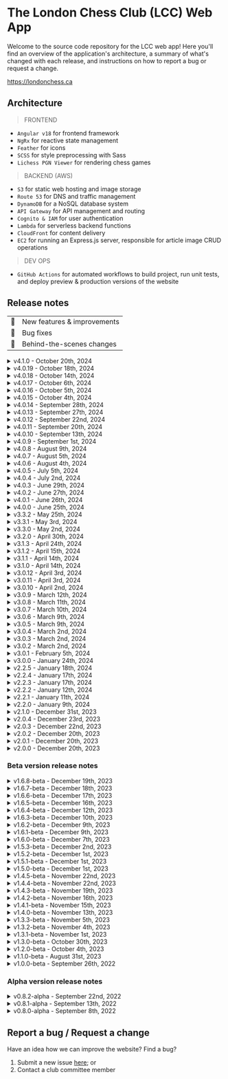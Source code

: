 # The London Chess Club (LCC) Web App

Welcome to the source code repository for the LCC web app! Here you'll find an overview of the application's architecture, a summary of what's changed with each release, and instructions on how to report a bug or request a change.

<https://londonchess.ca>

## Architecture

> FRONTEND

- `Angular v18` for frontend framework
- `NgRx` for reactive state management
- `Feather` for icons
- `SCSS` for style preprocessing with Sass
- `Lichess PGN Viewer` for rendering chess games

> BACKEND (AWS)

- `S3` for static web hosting and image storage
- `Route 53` for DNS and traffic management
- `DynamoDB` for a NoSQL database system
- `API Gateway` for API management and routing
- `Cognito & IAM` for user authentication
- `Lambda` for serverless backend functions
- `CloudFront` for content delivery
- `EC2` for running an Express.js server, responsible for article image CRUD operations

> DEV OPS

- `GitHub Actions` for automated workflows to build project, run unit tests, and deploy preview & production versions of the website

## Release notes

|     |                                   |
| --- | --------------------------------- |
| 🚀  | New features & improvements       |
| 🐛  | Bug fixes                         |
| 🔧  | Behind-the-scenes changes         |

<details>
<summary style="cursor: pointer">
v4.1.0 - October 20th, 2024
</summary>

- 🚀 Add an 'Lichess Analysis Board' button for games in the Game Archives page that redirects you to Lichess' Analysis Board with the full PGN loaded
- 🚀 Add 'Analyze this position' to existing 'Analysis Board' button to help avoid confusion
- 🚀 Add support for null paths and tooltips to be passed in to Link component
- 🐛 Prevent left-right arrow keys from controlling scrollbar in the expansion panel when a game is focused since they already control previous/next move in the Lichess PGN Viewer
- 🐛 Add a newline character after the game termination marker, followed by an intentional blank line, to all PGNs in the Game Archives
- 🐛 Ensure embedded images in articles are responsive and are always displayed at max-width 

</details>

<details>
<summary style="cursor: pointer">
v4.0.19 - October 18th, 2024
</summary>

- 🚀 Add PGNs for round 6 of LCC Championship

</details>

<details>
<summary style="cursor: pointer">
v4.0.18 - October 14th, 2024
</summary>

- 🚀 Add PGNs for round 5 of LCC Championship

</details>

<details>
<summary style="cursor: pointer">
v4.0.17 - October 6th, 2024
</summary>

- 🐛 Fix formatting of all PGNs in the Game Archives

</details>

<details>
<summary style="cursor: pointer">
v4.0.16 - October 5th, 2024
</summary>

- 🚀 Add PGNs for round 4 of LCC Championship

</details>

<details>
<summary style="cursor: pointer">
v4.0.15 - October 4th, 2024
</summary>

- 🔧 Configure separate API endpoint for dev & prod environments 

</details>

<details>
<summary style="cursor: pointer">
v4.0.14 - September 28th, 2024
</summary>

- 🐛 Add PGNs for round 3 of LCC Championship (Sections C, D and E)

</details>

<details>
<summary style="cursor: pointer">
v4.0.13 - September 27th, 2024
</summary>

- 🐛 Add PGNs for round 3 of LCC Championship (Sections A and B)
- 🐛 Reduce padding around Lichess PGN Viewer menu options

</details>

<details>
<summary style="cursor: pointer">
v4.0.12 - September 22nd, 2024
</summary>

- 🐛 Update some game PGNs and add remainder of games from second round of LCC Championship
- 🐛 Sort 2024's PGNs by tournament round number

</details>

<details>
<summary style="cursor: pointer">
v4.0.11 - September 20th, 2024
</summary>

- 🐛 Update game PGNs from first round and add some PGNs from second round of LCC Championship

</details>

<details>
<summary style="cursor: pointer">
v4.0.10 - September 13th, 2024
</summary>

- 🐛 Add game PGNs from first round of LCC Championship

</details>

<details>
<summary style="cursor: pointer">
v4.0.9 - September 1st, 2024
</summary>

- 🐛 Ensure article content persists on page reload when composing or editing an article
- 🔧 Clean up some code related to the Loader Service
- 🔧 Update how external and mailto links are configured to better follow [HTML standard](https://html.spec.whatwg.org/multipage/text-level-semantics.html#the-a-element)

</details>

<details>
<summary style="cursor: pointer">
v4.0.8 - August 9th, 2024
</summary>

- 🚀 Update About page

</details>

<details>
<summary style="cursor: pointer">
v4.0.7 - August 5th, 2024
</summary>

- 🚀 Improve admin user authentication error handling and how toast notifications are displayed when the error message is long
- 🐛 Fix bug where Article and Members pages would sometimes hang while loading

</details>

<details>
<summary style="cursor: pointer">
v4.0.6 - August 4th, 2024
</summary>

- 🚀 Display scores next to players' names in the PGN viewer component
- 🚀 Add the ability to filter games in the Game Archives page by first/last name, whether the player was White or Black, and the number of moves 

</details>

<details>
<summary style="cursor: pointer">
v4.0.5 - July 5th, 2024
</summary>

- 🔧 Add step in GitHub action workflow to automatically invalidate CloudFront distribution whenever updating the production website S3

</details>

<details>
<summary style="cursor: pointer">
v4.0.4 - July 2nd, 2024
</summary>

- 🔧 Switch to `pnpm` and set up dedicated GitHub Actions workflows for preview and production static hosting buckets on S3
- 🔧 Set up basic unit tests

</details>

<details>
<summary style="cursor: pointer">
v4.0.3 - June 29th, 2024
</summary>

- 🚀 Remember user's show/hide past events preference in the Schedule component
- 🐛 Ensure browser back button takes you back to the top of the article after navigating to a page anchor via the article's table of contents
- 🐛 Fix Link List component's header colour theming

</details>

<details>
<summary style="cursor: pointer">
v4.0.2 - June 27th, 2024
</summary>

- 🚀 Improve colour contrast in warning toasts
- 🐛 Send prefetch request with appropriate headers to article images API to prevent the need for CORS browser plug-ins when creating/editing articles

</details>

<details>
<summary style="cursor: pointer">
v4.0.1 - June 26th, 2024
</summary>

- 🚀 Some minor styling touch-ups
- 🚀 Only display an article has been edited if it's at least 5 minutes after the creation time
- 🚀 Remove all 'MB' and empty {Fritz} annotations from archived games' PGNs

</details>

<details>
<summary style="cursor: pointer">
v4.0.0 - June 25th, 2024
</summary>

- 🚀 Upgrade to Angular v18
- 🚀 Overhaul redesign of colour theming throughout app
- 🚀 Revamp the user settings dropdown menu (top-right of app header)
- 🚀 Revamp the upcoming event banner (top of screen), and do not show again for at least 24 hours once it's been clicked
- 🚀 Introduce a dark mode, and add ability to toggle theme from the dropdown menu, defaulting to the user's browser preferences
- 🚀 Minor improvements to various UI components: buttons, tooltips, toasts, forms, screen headers, modification info boxes, event alert banners, and the page loading spinner
- 🐛 Fix layout issue on Game Archives page
- 🐛 Fix layout issue in app header when viewing app on a large screen
- 🔧 Simplify some CSS Flex code throughout codebase and remove other redundant/unused styles

</details>

<details>
<summary style="cursor: pointer">
v3.3.2 - May 25th, 2024
</summary>

- 🚀 Add more recent games (from 2017 to 2023) to club game archives
- 🚀 Various minor improvements to spruce up the Game Archives page
- 🐛 Fix a bug which made only a handful of game PGNs accessible in each expansion panel

</details>

<details>
<summary style="cursor: pointer">
v3.3.1 - May 3rd, 2024
</summary>

- 🚀 Add support for linking scheduled club events to an article where more details can be found

</details>

<details>
<summary style="cursor: pointer">
v3.3.0 - May 2nd, 2024
</summary>

- 🚀 Highlight the London Chess Championship event in the new homepage welcome section
- 🚀 Improve styling of notification toasts
- 🐛 Fix a bug which sometimes caused the page to redirect to a 404 error page
- 🐛 Fix a bug which prevented the user from navigating to the same anchor (section) of an article multiple times consecutively
- 🔧 Overhaul redesign of AWS Cognito admin authentication and password change flows

</details>

<details>
<summary style="cursor: pointer">
v3.2.0 - April 30th, 2024
</summary>

- 🚀 Revamp home screen with a more user-friendly layout and links to club's Instagram page and noticeboard on WhatsApp
- 🚀 Improve website SEO by 1) including more meaningful text within `<noscript>` tags for better description in SERPs, 2) using `<h1>` tags in Screen Header component, and 3) adding more meta tags to root index.html file
- 🚀 Dynamically generate metadata and title for each individual screen so that screen-specific titles appear in the browser tab (e.g. tab now says 'Members' when viewing the members table)
- 🔧 Implement module lazy-loading for a quicker initial load
- 🔧 Refactor website routing to split add/edit/view screens as variants of their parent member/article/event screens instead of standalone screens, and create dedicated member/article/event routing modules to handle their routing instead of a single app-level routing module
- 🔧 Refactor club map component to follow best practices with latest Google Maps API changes
- 🔧 Improve console log and error handling

</details>

<details>
<summary style="cursor: pointer">
v3.1.3 - April 24th, 2024
</summary>

- 🚀 Post PDFs of minutes from club's first three board meetings, as well as the club's bylaws
- 🚀 Change scrollbar colour to grey
- 🚀 Change article 'sticky' icon to be a bookmark
- 🐛 Ensure the next club event (in the app banner as well as the highlighted row on the Schedule screen) changes over at 9:00pm EST instead of midnight on Friday UTC time (which is currently equivalent to 7:00pm EST)
- 🔧 Replace `moment.js` library with `moment-timezone`, and improve date formatting algorithm

</details>

<details>
<summary style="cursor: pointer">
v3.1.2 - April 15th, 2024
</summary>

- 🐛 Fix a bug where scheduled club events would get sorted by date in the reverse order

</details>

<details>
<summary style="cursor: pointer">
v3.1.1 - April 14th, 2024
</summary>

- 🚀 Display provisional peak ratings in Members Table in regular `XXXX/X` format instead of converting to `(provisional)` fallback text
- 🐛 Several minor improvements and bug fixes related to article/member/event editing as well as image URL/file retrieval
- 🐛 Fix a bug where the Members Table would unsort itself after a member was edited or deleted

</details>

<details>
<summary style="cursor: pointer">
v3.1.0 - April 14th, 2024
</summary>

- 🚀 Implement article image placeholders and URL source fallbacks for better UX and to help prevent layout shift on page load when an image source is not loadable or unavailable
- 🚀 Keep admin user on the Add Member and Add Event pages after a new item (member/event) has been successfully created, to prevent them from having to re-navigate to the page each time when adding multiple items
- 🚀 Style scrollbars more consistently across app
- 🚀 Add ability to revert chosen article banner image when creating/editing an article
- 🚀 Retain form state on page refresh, and store chosen image's URL in local storage
- 🐛 Fix bug preventing admin user from setting an image on a new article
- 🔧 Major rework of the article image presigned URL/ image file serialization
- 🔧 Implement new navigation flow to help differentiate between deep-linking and page refreshing, which require slightly different page setup logic

</details>

<details>
<summary style="cursor: pointer">
v3.0.12 - April 3rd, 2024
</summary>

- 🐛 Fix bug with article view & edit navigation

</details>

<details>
<summary style="cursor: pointer">
v3.0.11 - April 3rd, 2024
</summary>

- 🐛 Fix some security vulnerabilities

</details>

<details>
<summary style="cursor: pointer">
v3.0.10 - April 2nd, 2024
</summary>

- 🚀 Save working progress in forms so that refreshing the page does not return the form to the item's original state
- 🚀 When linking directly to a 'create' or 'edit' screen for an item that could not be found in the store, make an API call to fetch that item before resorting to redirecting the user to another screen. This will allow the user to send links that take you directly to a specific article - the full collection of articles doesn't need to first be fetched from the database for this to work anymore
- 🐛 Fix bug where non-admin users were able to access certain 'edit' screens (in readonly mode)
- 🔧 Reorganize app's reusable utility functions
- 🔧 Add `type` modifier to certain imports and exports to future-proof app in the event that a transpiler (such as Babel or Vite) is introduced and it becomes unclear which imports/exports should be available at runtime (see: [this article](https://typescript-eslint.io/blog/consistent-type-imports-and-exports-why-and-how/))
- 🔧 Refactor `*ngFor` and `*ngIf` directives to Angular's new `@for` and `@if` control-flow syntax for better DX and a slightly smaller bundle size since the new syntax is built into the template engine
- 🔧 Add `readonly` modifier to all imported types and methods used in templates or help prevent accidental overwrites

</details>

<details>
<summary style="cursor: pointer">
v3.0.9 - March 12th, 2024
</summary>

- 🚀 Add a link in the app footer to the club's Instagram page
- 🚀 Display a loading spinner whenever any database operation takes place, such as updating an article or deleting an event
- 🚀 Change lecture event tag colour to blue to help differentiate from blitz tournament tags
- 🚀 After an article has been published or edited, navigate the admin user to that article instead of the News screen
- 🚀 After an article has been deleted, only navigate the user to the News screen if they're coming from the Article View screen
- 🐛 Ensure members table remains sorted after a create/edit/delete operation has completed
- 🔧 Rename all requesting database actions, changing prefix from 'load' to 'fetch'

</details>

<details>
<summary style="cursor: pointer">
v3.0.8 - March 11th, 2024
</summary>

- 🚀 Add support for linking to sections of article pages
- 🚀 Revert club map back to Google Maps' default red marker styling and improve marker's longitude and latitude co-ordinates
- 🔧 Update Angular Google Maps library to `v17.3.0-rc.0` and replace deprecated `map-marker` with `advanced-map-marker` HTML element

</details>

<details>
<summary style="cursor: pointer">
v3.0.7 - March 10th, 2024
</summary>

- 🐛 Reinstate Angular Service Worker to prevent page from not being found when deep-linking into subroutes such as `/members` or `/news`

</details>

<details>
<summary style="cursor: pointer">
v3.0.6 - March 9th, 2024
</summary>

- 🐛 Fix issue where Members table sometimes hangs when sorting

</details>

<details>
<summary style="cursor: pointer">
v3.0.5 - March 9th, 2024
</summary>

- 🚀 Replace 100-items per page option in paginator component with one that allows user to see _all_ table items at once
- 🐛 Remove the option to install a bootable version of the website, and all ngsw (Angular Service Worker) related code

</details>

<details>
<summary style="cursor: pointer">
v3.0.4 - March 2nd, 2024
</summary>

- 🐛 Fix minor alignment issue in app footer

</details>

<details>
<summary style="cursor: pointer">
v3.0.3 - March 2nd, 2024
</summary>

- 🔧 Test out new website update notification process with change introduced in v3.0.2

</details>

<details>
<summary style="cursor: pointer">
v3.0.2 - March 2nd, 2024
</summary>

- 🐛 No longer force user from refreshing the page when a new version of the website becomes available, and instead only display a notification in the app footer that a new version is available

</details>

<details>
<summary style="cursor: pointer">
v3.0.1 - February 5th, 2024
</summary>

- 🚀 Migrate archived games (1974-2000) from old website
- 🚀 Update City Champion screen with result from 2023 Championship match

</details>

<details>
<summary style="cursor: pointer">
v3.0.0 - January 24th, 2024
</summary>

- 🚀 Upgrade to Angular v17
- 🚀 Show loading spinner over Photo Gallery photo while it loads
- 🚀 Create a PGN viewer widget and use to display archived games in new Game Archives screen
- 🐛 Remove spaces between link text and any punctuation that follows

</details>

<details>
<summary style="cursor: pointer">
v2.2.5 - January 18th, 2024
</summary>

- 🚀 Update main contact email to `welcome@londonchess.ca`

</details>

<details>
<summary style="cursor: pointer">
v2.2.4 - January 17th, 2024
</summary>

- 🚀 Add next/previous image buttons on Photo Gallery screen
- 🔧 Refactor ImageOverlay state as a general Photos state, and add more photo-related actions and selectors

</details>

<details>
<summary style="cursor: pointer">
v2.2.3 - January 17th, 2024
</summary>

- 🚀 Display each member's last update date in the members table
- 🚀 Carry over some markdown table features to the members table (i.e. horizontal scrollbar and larger font sizes)
- 🐛 Fix issue preventing admin user from adding a new member without supplying certain optional properties
- 🐛 Fix paginator tooltip text
- 🔧 Consolidate/remove repeated or no longer used table code

</details>

<details>
<summary style="cursor: pointer">
v2.2.2 - January 12th, 2024
</summary>

- 🐛 Fix various bugs which sometimes prevented an admin user from posting or editing an article
- 🔧 Improve some NgRx action names following v2.2.0's navigation refactor

</details>

<details>
<summary style="cursor: pointer">
v2.2.1 - January 11th, 2024
</summary>

- 🚀 Add fun chess pieces graphic to app header and update header font
- 🚀 Increase number of articles shown on the Home screen from 4 to 5
- 🐛 Prevent tooltips from displaying out of screen's bounds

</details>

<details>
<summary style="cursor: pointer">
v2.2.0 - January 9th, 2024
</summary>

- 🚀 Add ability to open any linkable item in a new tab by ctrl-clicking, and also display URL in browser on hover (previously was only possible on certain standard text links)
- 🚀 Various minor improvements to admin user dropdown component
- 🚀 Scroll to top of screen after toggling past events in the Schedule screen
- 🚀 Brief update on 2023 Championship Match (more details and photos to follow)
- 🔧 Refactor navigation logic throughout app to make better use of Angular's routing features
- 🔧 Leverage NgNeat's `until-destroy` library for a neater way to unsubscribe from observables when a component is destroyed

</details>

<details>
<summary style="cursor: pointer">
v2.1.0 - December 31st, 2023
</summary>

- 🚀 Add support for 'sticky' articles, allowing admins to bump up selected articles to the top of the list
- 🚀 Auto-expire warning toasts (red notifications in bottom-left of screen) just as with success toasts
- 🚀 Navigate to Home screen when clicking on either London Chess Club logo or text in main app header, and always in the current browser tab
- 🐛 Fix bug causing unsaved changes dialog from appearing when editing an article, even when it was returned to its original state
- 🐛 Fix some broken links on the About screen, and make sure they open up in a new tab when expected

</details>

<details>
<summary style="cursor: pointer">
v2.0.4 - December 23rd, 2023
</summary>

- 🐛 Fix some layout issues on Article Viewer screen
- 🐛 Fix timezone of default 'created by' & 'last edited by' dates for member edits when value is not found in database
- 🔧 Revert table width hacks in Markdown Renderer component now that layout has been corrected

</details>

<details>
<summary style="cursor: pointer">
v2.0.3 - December 22nd, 2023
</summary>

- 🐛 Fix some typos on the About screen
- 🐛 Ensure article banner images can be fetched through both HTTP and HTTPS and on all environments

</details>

<details>
<summary style="cursor: pointer">
v2.0.2 - December 20th, 2023
</summary>

- 🔧 Revert changes made in v2.0.1 to test out effects of the directive in the `index.html`

</details>

<details>
<summary style="cursor: pointer">
v2.0.1 - December 20th, 2023
</summary>

- 🐛 Use `upgrade-insecure-requests` directive to ensure article images endpoint can be reached via HTTP on both staging and prod environments

</details>

<details>
<summary style="cursor: pointer">
v2.0.0 - December 20th, 2023
</summary>

- 🚀 Make adjustments to this README.md prior to v2.0.0 launch
- 🚀 Move About screen to after Home screen in the navigation tabs
- 🚀 Improve About screen layout and content
- 🚀 Display only future events in Schedule by default, with an option to show past events
- 🐛 Fix issue which prevented article banner images from being fetched using secure connection (HTTPS protocol)
- 🐛 Correct club event date-time tiemzone calculations which were causing Thursday club event dates to show up as Wednesday
- 🐛 Fix Angular Service Worker issues when app is running on a production environment
- 🐛 Fix bug which prevented form validation icon from appearing in Create/Edit Event screen
- 🔧 Split `utils.ts` into more categorized util files, and leverage `moment.js` library for better date-time calculations

</details>

### Beta version release notes

<details>
<summary style="cursor: pointer">
v1.6.8-beta - December 19th, 2023
</summary>

- 🚀 Update content on About screen
- 🚀 Update content on Champion screen
- 🐛 Fix password change bug
- 🔧 Update `manifest.webmanifest` file

</details>

<details>
<summary style="cursor: pointer">
v1.6.7-beta - December 18th, 2023
</summary>

- 🚀 Make member's year of birth field visible only to admins
- 🐛 Correct peak rating calculation for when a member's rating is edited
- 🐛 Ensure current date in new member empty form template correctly uses local timezone and not UTC time

</details>

<details>
<summary style="cursor: pointer">
v1.6.6-beta - December 17th, 2023
</summary>

- 🚀 Add a 'report a bug' link to the website footer
- 🚀 Limit banner image height so that it doesn't expand too much on larger screens
- 🐛 Fix bug preventing new banner images from being uploaded in some scenarios

</details>

<details>
<summary style="cursor: pointer">
v1.6.5-beta - December 16th, 2023
</summary>

- 🚀 Add support for hyperlinks and bullet points in article bodies
- 🚀 Minor revamping of home screen, about screen, and app header
- 🚀 Update some static content on about screen
- 🐛 Fix some minor layout bugs in Article Grid component
- 🐛 Fix bug causing unsaved changes modal to appear after successfully updating a member
- 🐛 Display correct 6:00 PM start time in banner alert message

</details>

<details>
<summary style="cursor: pointer">
v1.6.4-beta - December 12th, 2023
</summary>

- 🚀 Sort articles based on creation date
- 🚀 Hide more markdown characters from article body preview in Article Grid
- 🐛 Only show article edit date if different from creation date
- 🐛 Ensure new lines are at least preserved with HTML 'break' tags for now

</details>

<details>
<summary style="cursor: pointer">
v1.6.3-beta - December 10th, 2023
</summary>

- 🚀 Update schedule event types; add icon beside championship type
- 🐛 Fix various small bugs in Event Form component

</details>

<details>
<summary style="cursor: pointer">
v1.6.2-beta - December 9th, 2023
</summary>

- 🚀 Improve styling on divider lines used throughout app
- 🐛 Fix layout of Modification Info component, particularly for small devices
- 🐛 Fix bug where the create/edit member form incorrectly detected changes in the member's details

</details>

<details>
<summary style="cursor: pointer">
v1.6.1-beta - December 9th, 2023
</summary>

- 🐛 Fix bug causing embedded tables in articles to mess up the screen layout

</details>

<details>
<summary style="cursor: pointer">
v1.6.0-beta - December 7th, 2023
</summary>

- 🚀 Revamp top-right dropdown user menu
- 🚀 In the admin-only article/event/member edit forms, display author's name next to each article/event/member; display in the new user dropdown menu as well
- 🚀 Various minor layout improvements in form and toaster components
- 🔧 Improve user login and Cognito auth flow
- 🔧 Overhaul refactor of item creation and update dates to support JS Date objects, as well as store and read items' new creation & update details

</details>

<details>
<summary style="cursor: pointer">
v1.5.3-beta - December 2nd, 2023
</summary>

- 🚀 Improve modal (pop-up) button colour scheme
- 🐛 Fix bug where long links in the article body would break the layout on small devices

</details>

<details>
<summary style="cursor: pointer">
v1.5.2-beta - December 1st, 2023
</summary>

- 🔧 Increase production budgets in `angular.json` to accomodate for the new icon library

</details>

<details>
<summary style="cursor: pointer">
v1.5.1-beta - December 1st, 2023
</summary>

- 🚀 Add support for LCC-styled markdown tables in articles' content section
- 🚀 Replace CDS with Angular Feather library for icons
- 🚀 Increase limit on article body length and align text left in markdown preview section of Article Editor
- 🐛 Prevent user menu dropdown icon from displaying above the image previews when an image is selected in the Photo Gallery
- 🔧 Remove all dependencies to Clarity Design System library and replace with a more lightweight alternative solutions jfor icons

</details>

<details>
<summary style="cursor: pointer">
v1.5.0-beta - December 1st, 2023
</summary>

- 🚀 Add support for markdown in articles!
- 🐛 Fix various minor layout bugs on News and Photo Gallery screens
- 🐛 Restrict article banner image size to 1MB to ensure image uploads do not fail
- 🐛 Ensure dates used to determine upcoming events are compared correctly
- 🔧 Clean up various warnings showing up in the console, related to issues with the webmanifest and common JS packages

</details>

<details>
<summary style="cursor: pointer">
v1.4.5-beta - November 22nd, 2023
</summary>

- 🐛 Fix various minor bugs on Photo Gallery screen

</details>

<details>
<summary style="cursor: pointer">
v1.4.4-beta - November 22nd, 2023
</summary>

- 🚀 Improve typography and layout of Schedule and Nav components
- 🚀 Add more photos and archive links to Photo Gallery screen
- 🚀 Improve styling of 'secondary' buttons throughout app
- 🐛 Fix various minor bugs on Article Editor and Article Viewer screens
- 🔧 Revamp this `README` file and issue tickets for upcoming full release (v2.0.0)
- 🔧 Reorganize `layout` style partials

</details>

<details>
<summary style="cursor: pointer">
v1.4.3-beta - November 19th, 2023
</summary>

- 🚀 Display next event as a banner with option to link to that particular event on the Schedule screen
- 🚀 Improve how images are displayed on small devices
- 🚀 Add more event categories and only display upcoming events on the Home screen
- 🐛 Ensure admin control buttons don't propagate and trigger click events on their parent components
- 🔧 Create a `formatDate` pipe that invokes the `formatDate` utility function

</details>

<details>
<summary style="cursor: pointer">
v1.4.2-beta - November 16th, 2023
</summary>

- 🚀 Automatically log in after a successful password change, redirect user to Home screen, and hide sensitive information from Redux Devtools
- 🐛 Fix bug preventing user from accessing add member, add article and add event screens
- 🐛 Fix bug causing 'Last edited: Invalid Date' to be displayed after creating a new article

</details>

<details>
<summary style="cursor: pointer">
v1.4.1-beta - November 15th, 2023
</summary>

- 🚀 Add tables for executive committee and board of directors
- 🚀 Fix table column widths for all breakpoints to prevent layout shifts when sorting and awkward gaps between columns
- 🐛 Fix some small layout bugs on Champion screen
- 🐛 Fix bug preventing user menu to open

</details>

<details>
<summary style="cursor: pointer">
v1.4.0-beta - November 13th, 2023
</summary>

- 🚀 Overhaul layout upgrades on all screens
- 🔧 Implement power-of-2 't-shirt size' naming conventions for spacing style rules, including paddings, margins and flex gaps
- 🔧 Update some copy
- 🔧 Remove unnecessary/ unused style sheet partials

</details>

<details>
<summary style="cursor: pointer">
v1.3.3-beta - November 5th, 2023
</summary>

- 🚀 Update production environment variable for article images endpoint to not include port number now that nginx reverse proxy is set up

</details>

<details>
<summary style="cursor: pointer">
v1.3.2-beta - November 4th, 2023
</summary>

- 🚀 Update production environment variable for article images endpoint to use IP address of server running on the new EC2 instance

</details>

<details>
<summary style="cursor: pointer">
v1.3.1-beta - November 1st, 2023
</summary>

- 🔧 Update `README` and `.gitignore` files

</details>

<details>
<summary style="cursor: pointer">
v1.3.0-beta - October 30th, 2023
</summary>

- 🚀 Support banner images for articles
- 🚀 Create an Article Viewer screen to display the entire article whenever one is selected in the Article Grid
- 🚀 Remove unnecessary 'subtitle' field
- 🚀 Improve screen layouts for XL-wide devices
- 🚀 Improve truncation logic and support truncation by line count
- 🚀 Modify all toast titles to make them more distinct from notification descriptions directly below
- 🐛 Fix bug causing forms to submit twice when using the 'enter' key
- 🐛 Fix bug preventing new password from being sent to the server

- 🔧 Use generic types for `ServiceResponse`'s payload property for better type safety

</details>

<details>
<summary style="cursor: pointer">
v1.2.0-beta - October 4th, 2023
</summary>

- 🚀 Support submitting via 'enter' key in all forms
- 🚀 Add ability to return to the previous screen and request a new code after an email has already been entered
- 🐛 Revert changes to algorithm of 'kebabize' helper function, ensuring that the correct CSS classes are added in the Members Table component
- 🐛 Ensure all validator functions work as expected again, after major code refactor in the previous release

- 🔧 Simplify handling of form validation messages

</details>

<details>
<summary style="cursor: pointer">
v1.1.0-beta - August 31st, 2023
</summary>

- 🚀 Embed Google Maps map of club location
- 🔧 Enforce strict typing and apply better formatting in all files using new ESLint, Prettier and Beautify set up
- 🔧 Update and clean up this `README` file
- 🔧 Ensure all functions have an explicit return type

</details>

<details>
<summary style="cursor: pointer">
v1.0.0-beta - September 26th, 2022
</summary>

- 🐛 Revert accidental removal of DevTools module property 'logOnly' to re-disable all but logs when in a production environment
- 🔧 Clean up comments throughout codebase
- 🔧 Add any missing information to this `README` file

</details>

### Alpha version release notes

<details>
<summary style="cursor: pointer">
v0.8.2-alpha - September 22nd, 2022
</summary>

- 🚀 Add 'date created' and 'date edited' information to article cards
- 🚀 Improve date formatting in schedule component
- 🚀 Centre admin control links displayed above the schedule, members, and article grid components
- 🚀 Sanitize any actions in NgRx DevTools that include sensitive information
- 🔧 Remove any unused code from article grid and article form components and resize the cards that make up the article grid
- 🔧 Clean up `.gitignore` file

</details>

<details>
<summary style="cursor: pointer">
v0.8.1-alpha - September 13th, 2022
</summary>

- 🚀 Implement custom trackBy function to improve performance of ngFor directive's tracking algorithm
- 🐛 Correct faulty date format conversions used in schedule component
- 🔧 Wrap `createEffect()` callbacks with `return` for easier debugging

</details>

<details>
<summary style="cursor: pointer">
v0.8.0-alpha - September 8th, 2022
</summary>

- 🚀 Integrate an NgRx (redux-based) infrastructure for state management
- 🚀 Integrate various backend solutions through AWS, including: DynamoDB for a NoSQL database, Cognito and IAM for user authentication and authorization, API Gateway and Lambda functions for HTTP request manipulation and routing, S3 for static hosting, CodeBuild for an automated CI/CD pipeline triggered directly by GitHub PR merges, and Route 53 and CloudFront for DNS record management, CDN services, and traffic management
- 🚀 Implement an assortment of basic UI/UX features, such as toast notifications, modals (pop-ups) for action confirmation, an alert bar at the top of the screen, and a loading spinner for when data is being fetched from the database
- 🚀 Implement a standard nav bar to route to the various screens available, including an icon-only view on smaller devices, and a user account section to house any account-specific information and actions
- 🚀 Implement user sign up, login, and change password flows, granting LCC committee members admin access to perform Create, Read, Update and Delete (CRUD) actions on any data which is regularly updated: currently members, articles, and scheduled events
- 🚀 Implement basic members table and paginator components, fully fitted with sorting and filtering algorithms
- 🚀 _(Work in progress)_ Implement basic database CRUD functionality and a responsive grid layout for articles
- 🚀 Implement basic CRUD functionality and a responsive table layout for all club events stored in the database
- 🚀 Create a responsive grid layout to organize the most commonly sought information about the club
- 🚀 Create a responsive grid layout to house photos from club meetings and club-organized events, including the functionality to enlarge photos in an image overlay 'preview' mode
- 🚀 Create a responsive grid layout to showcase only the most pertinent information from other screens (such as only the next 4 events from the schedule, and a more limited amount of photos from the photo gallery)

</details>

## Report a bug / Request a change

Have an idea how we can improve the website? Find a bug?

1. Submit a new issue [here](https://github.com/mwiraszka/LondonChessClub/issues); or
2. Contact a club committee member
